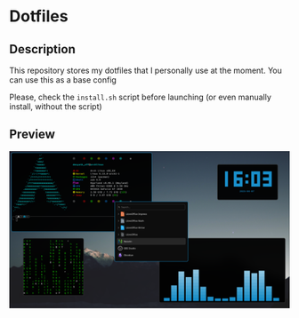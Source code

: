 # Dotfiles

## Description

This repository stores my dotfiles that I personally use at the moment. You can use this as a base config

Please, check the `install.sh` script before launching (or even manually install, without the script)


## Preview

![](preview.png)

